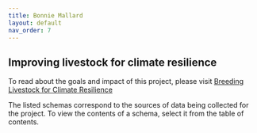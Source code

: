 ```yaml
---
title: Bonnie Mallard
layout: default
nav_order: 7
---
```


## Improving livestock for climate resilience

To read about the goals and impact of this project, please visit [Breeding Livestock for Climate Resilience](https://foodfromthought.ca/research/livestock/breeding-livestock-for-climate-resilience/)

The listed schemas correspond to the sources of data being collected for the project.  To view the contents of a schema, select it from the table of contents.
